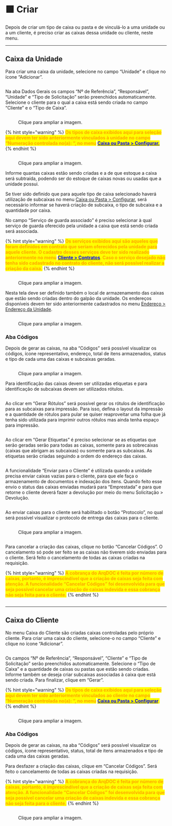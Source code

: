 # 🟩 Criar

Depois de criar um tipo de caixa ou pasta e de vinculá-lo a uma unidade ou a um cliente, é preciso criar as caixas dessa unidade ou cliente, neste menu. &#x20;

***

## Caixa da Unidade&#x20;

Para criar uma caixa da unidade, selecione no campo “Unidade” e clique no ícone “Adicionar”.&#x20;

<figure><img src="../.gitbook/assets/caixa7.png" alt=""><figcaption></figcaption></figure>

Na aba Dados Gerais os campos “Nº de Referência”, “Responsável”, “Unidade” e “Tipo de Solicitação” serão preenchidos automaticamente. Selecione o cliente para o qual a caixa está sendo criada no campo “Cliente” e o “Tipo de Caixa”.

<figure><img src="../.gitbook/assets/caixa8.png" alt=""><figcaption><p>Clique para ampliar a imagem.</p></figcaption></figure>

{% hint style="warning" %}
<mark style="color:orange;">**Os tipos de caixa exibidos aqui para seleção aqui devem ter sido anteriormente vinculados à unidade no campo “Numeração controlada no(a): “, no menu**</mark> [<mark style="color:blue;">**Caixa ou Pasta > Configurar.**</mark>](configurar.md)
{% endhint %}

<figure><img src="../.gitbook/assets/caixa17 (1).png" alt=""><figcaption><p>Clique para ampliar a imagem.</p></figcaption></figure>

Informe quantas caixas estão sendo criadas e a de que estoque a caixa será subtraída, podendo ser do estoque de caixas novas ou usadas que a unidade possui. &#x20;

Se tiver sido definido que para aquele tipo de caixa selecionado haverá utilização de subcaixas no menu [Caixa ou Pasta > Configurar](configurar.md), será necessário informar se haverá criação de subcaixa, o tipo de subcaixa e a quantidade por caixa.&#x20;

No campo “Serviço de guarda associado” é preciso selecionar à qual serviço de guarda oferecido pela unidade a caixa que está sendo criada será associada. &#x20;

{% hint style="warning" %}
<mark style="color:orange;">**Os serviços exibidos aqui são aqueles que foram definidos em contrato que seriam oferecidos pela unidade para aquele cliente. O cadastro desses serviços deve ter sido realizado anteriormente no menu**</mark> [<mark style="color:blue;">**Cliente > Contratos**</mark>](../cliente/contratos/)<mark style="color:orange;">**. Caso o serviço desejado não tenha sido cadastrado no contrato do cliente, não será possível realizar a criação da caixa.**</mark>
{% endhint %}

<figure><img src="../.gitbook/assets/caixa18 (1).png" alt=""><figcaption><p>Clique para ampliar a imagem.</p></figcaption></figure>

Nesta tela deve ser definido também o local de armazenamento das caixas que estão sendo criadas dentro do galpão da unidade. Os endereços disponíveis devem ter sido anteriormente cadastrados no menu [Endereço > Endereço da Unidade](../endereco/endereco-da-unidade.md).&#x20;

<figure><img src="../.gitbook/assets/caixa19 (1).png" alt=""><figcaption><p>Clique para ampliar a imagem.</p></figcaption></figure>

### Aba Códigos&#x20;

Depois de gerar as caixas, na aba “Códigos” será possível visualizar os códigos, ícone representativo, endereço, total de itens armazenados, status e tipo de cada uma das caixas e subcaixas geradas. &#x20;

<figure><img src="../.gitbook/assets/caixa20 (1).png" alt=""><figcaption><p>Clique para ampliar a imagem.</p></figcaption></figure>

Para identificação das caixas devem ser utilizadas etiquetas e para identificação de subcaixas devem ser utilizados rótulos. &#x20;

<figure><img src="../.gitbook/assets/caixa21 (1).png" alt=""><figcaption></figcaption></figure>

Ao clicar em “Gerar Rótulos” será possível gerar os rótulos de identificação para as subcaixas para impressão. Para isso, defina o layout da impressão e a quantidade de rótulos para pular se quiser reaproveitar uma folha que já tenha sido utilizada para imprimir outros rótulos mas ainda tenha espaço para impressão.  &#x20;

<figure><img src="../.gitbook/assets/caixa22 (1).png" alt=""><figcaption></figcaption></figure>

Ao clicar em “Gerar Etiquetas” é preciso selecionar se as etiquetas que serão geradas serão para todas as caixas, somente para as sobrecaixas (caixas que abrigam as subcaixas) ou somente para as subcaixas. As etiquetas serão criadas seguindo a ordem do endereço das caixas. &#x20;

<figure><img src="../.gitbook/assets/caixa23.png" alt=""><figcaption></figcaption></figure>

A funcionalidade “Enviar para o Cliente” é utilizada quando a unidade precisa enviar caixas vazias para o cliente, para que ele faça o armazenamento de documentos e indexação dos itens. Quando feito esse envio o status das caixas enviadas mudará para “Emprestada” e para que retorne o cliente deverá fazer a devolução por meio do menu Solicitação > Devolução.&#x20;

<figure><img src="../.gitbook/assets/caixa24.png" alt=""><figcaption></figcaption></figure>

Ao enviar caixas para o cliente será habilitado o botão “Protocolo”, no qual será possível visualizar o protocolo de entrega das caixas para o cliente.&#x20;

<div>

<figure><img src="../.gitbook/assets/caixa25.png" alt=""><figcaption><p>Clique para ampliar a imagem.</p></figcaption></figure>

 

<figure><img src="../.gitbook/assets/caixa26.png" alt=""><figcaption></figcaption></figure>

</div>

Para cancelar a criação das caixas, clique no botão “Cancelar Códigos”. O cancelamento só pode ser feito se as caixas não tiverem sido enviadas para o cliente. Será feito o cancelamento de todas as caixas criadas na requisição.

{% hint style="warning" %}
<mark style="color:orange;">**A cobrança do ArqDOC é feita por número de caixas, portanto, é imprescindível que a criação de caixas seja feita com atenção. A funcionalidade “Cancelar Códigos” foi desenvolvida para que seja possível cancelar uma criação de caixas indevida e essa cobrança não seja feita para o cliente.**</mark>
{% endhint %}

<figure><img src="../.gitbook/assets/caixa27.png" alt=""><figcaption></figcaption></figure>

***

## Caixa do Cliente &#x20;

No menu Caixa do Cliente são criadas caixas controladas pelo próprio cliente. Para criar uma caixa do cliente, selecione-o no campo “Cliente” e clique no ícone “Adicionar”. &#x20;

<figure><img src="../.gitbook/assets/caixa28.png" alt=""><figcaption></figcaption></figure>

Os campos “Nº de Referência”, “Responsável”, “Cliente” e “Tipo de Solicitação” serão preenchidos automaticamente. Selecione o “Tipo de Caixa” e a quantidade de caixas ou pastas que estão sendo criadas. Informe também se deseja criar subcaixas associadas à caixa que está sendo criada. Para finalizar, clique em “Gerar”.&#x20;

{% hint style="warning" %}
<mark style="color:orange;">**Os tipos de caixa exibidos aqui para seleção aqui devem ter sido anteriormente vinculados ao cliente no campo “Numeração controlada no(a): “, no menu**</mark> [<mark style="color:blue;">**Caixa ou Pasta > Configurar**</mark>](configurar.md)<mark style="color:orange;">**.**</mark>
{% endhint %}

<figure><img src="../.gitbook/assets/caixa29.png" alt=""><figcaption><p>Clique para ampliar a imagem.</p></figcaption></figure>

### Aba Códigos&#x20;

Depois de gerar as caixas, na aba “Códigos” será possível visualizar os códigos, ícone representativo, status, total de itens armazenados e tipo de cada uma das caixas geradas. &#x20;

Para desfazer a criação das caixas, clique em “Cancelar Códigos”. Será feito o cancelamento de todas as caixas criadas na requisição. &#x20;

{% hint style="warning" %}
<mark style="color:orange;">**A cobrança do ArqDOC é feita por número de caixas, portanto, é imprescindível que a criação de caixas seja feita com atenção. A funcionalidade “Cancelar Códigos” foi desenvolvida para que seja possível cancelar uma criação de caixas indevida e essa cobrança não seja feita para o cliente.**</mark>
{% endhint %}

<figure><img src="../.gitbook/assets/caixa30.png" alt=""><figcaption><p>Clique para ampliar a imagem.</p></figcaption></figure>
